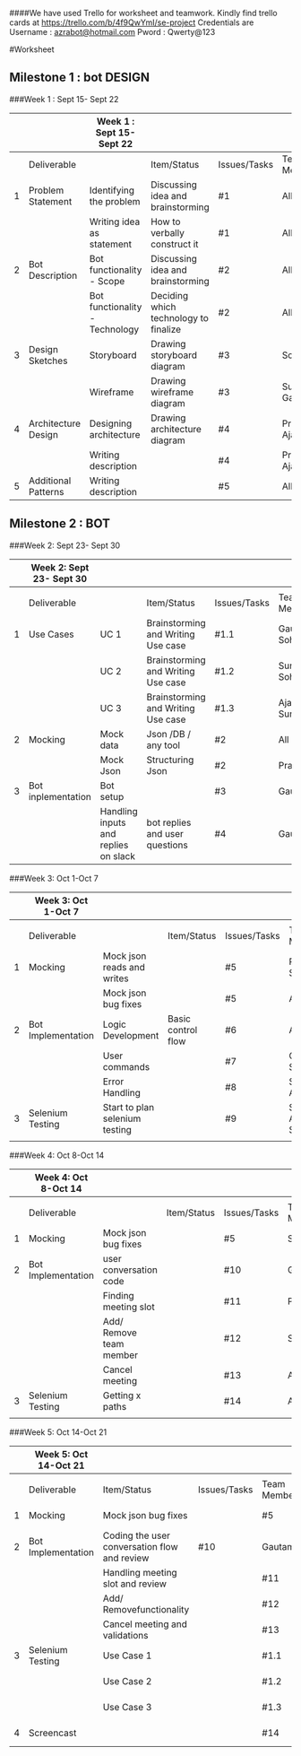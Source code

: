 
####We have used Trello for worksheet and teamwork. Kindly find trello cards at 
  https://trello.com/b/4f9QwYmI/se-project
  Credentials are Username : azrabot@hotmail.com Pword : Qwerty@123

#Worksheet

## Milestone 1 : bot DESIGN

###Week 1 : Sept 15- Sept   22

|   |                     | Week 1 : Sept 15- Sept   22    |                                       |              |                |             |        |
|---|---------------------|--------------------------------|---------------------------------------|--------------|----------------|-------------|--------|
|   | Deliverable         |                                | Item/Status                    | Issues/Tasks                          | Team Members | Estimated Date | Actual Date |        |
| 1 | Problem Statement   | Identifying the problem        | Discussing idea and brainstorming     | #1           | All            | 18-Sep      | 18-Sep |
|   |                     | Writing idea as statement      | How to verbally construct it          | #1           | All            | 18-Sep      | 18-Sep |
| 2 | Bot Description     | Bot functionality - Scope      | Discussing idea and brainstorming     | #2           | All            | 18-Sep      | 18-Sep |
|   |                     | Bot functionality - Technology | Deciding which technology to finalize | #2           | All            | 18-Sep      | 18-Sep |
| 3 | Design Sketches     | Storyboard                     | Drawing storyboard diagram            | #3           | Sohan          | 21-Sep      | 21-Sep |
|   |                     | Wireframe                      | Drawing wireframe diagram             | #3           | Sunil Gautam   | 21-Sep      | 21-Sep |
| 4 | Architecture Design | Designing architecture         | Drawing architecture diagram          | #4           | Pranav Ajay    | 21-Sep      | 21-Sep |
|   |                     | Writing description            |                                       | #4           | Pranav Ajay    | 21-Sep      | 21-Sep |
| 5 | Additional Patterns | Writing description            |                                       | #5           | All            | 21-Sep      | 21-Sep |



## Milestone 2 : BOT

###Week 2: Sept 23- Sept 30 

|   | Week 2: Sept 23- Sept   30  |                                      |                                    |              |                |             |        |
|---|-----------------------------|--------------------------------------|------------------------------------|--------------|----------------|-------------|--------|
|   |                             |                                      |                                    |              |                |             |        |
|   | Deliverable                 |                                      |Item/Status                          | Issues/Tasks                       | Team Members | Estimated Date | Actual Date |        |
| 1 | Use Cases                   | UC 1                                 | Brainstorming and Writing Use case | #1.1         | Gautam Sohan   | 30-Sep      | 30-Sep |
|   |                             | UC 2                                 | Brainstorming and Writing Use case | #1.2         | Sunil Sohan    | 30-Sep      | 30-Sep |
|   |                             | UC 3                                 | Brainstorming and Writing Use case | #1.3         | Ajay Sunil     | 30-Sep      | 30-Sep |
| 2 | Mocking                     | Mock data                            | Json /DB / any tool                | #2           | All            | 30-Sep      | 02-Oct |
|   |                             | Mock Json                            | Structuring Json                   | #2           | Pranav         | 30-Sep      | 02-Oct |
| 3 | Bot inplementation          | Bot setup                            |                                    | #3           | Gautam         | 30-Sep      | 30-Sep |
|   |                             | Handling inputs and replies on slack | bot replies and user questions     | #4           | Gautam         | 30-Sep      | 30-Sep |


###Week 3: Oct 1-Oct 7 

|   | Week 3: Oct 1-Oct   7  |                                |                    |              |                  |             |        |
|---|------------------------|--------------------------------|--------------------|--------------|------------------|-------------|--------|
|   |                        |                                |                    |              |                  |             |        |
|   | Deliverable            |                                |Item/Status                    | Issues/Tasks       | Team Members | Estimated Date   | Actual Date |        |
| 1 | Mocking                | Mock json reads and writes     |                    | #5           | Pranav Sohan     | 07-Oct      | 07-Oct |
|   |                        | Mock json bug fixes            |                    | #5           | All              | 07-Oct      | 07-Oct |
| 2 | Bot Implementation     | Logic Development              | Basic control flow | #6           | All              | 07-Oct      | 06-Oct |
|   |                        | User commands                  |                    | #7           | Gautam Sunil     | 07-Oct      | 07-Oct |
|   |                        | Error Handling                 |                    | #8           | Sohan Ajay       | 07-Oct      | 07-Oct |
| 3 | Selenium Testing       | Start to plan selenium testing |                    | #9           | Sohan Ajay Sunil | 07-Oct      | 08-Oct |
|   |                        |                                |                    |              |                  |             |        |


###Week 4: Oct 8-Oct 14 

|   | Week 4: Oct 8-Oct   14  |                         |              |              |                |             |        |
|---|-------------------------|-------------------------|--------------|--------------|----------------|-------------|--------|
|   |                         |                         |              |              |                |             |        |
|   | Deliverable             |                         |Item/Status             | Issues/Tasks | Team Members | Estimated Date | Actual Date |        |
| 1 | Mocking                 | Mock json bug fixes     |              | #5           | Sohan          | 09-Oct      | 10-Oct |
| 2 | Bot Implementation      | user conversation code  |              | #10          | Gautam         | 09-Oct      | 09-Oct |
|   |                         | Finding meeting slot    |              | #11          | Pranav         | 11-Oct      | 11-Oct |
|   |                         | Add/ Remove team member |              | #12          | Sunil          | 09-Oct      | 09-Oct |
|   |                         | Cancel meeting          |              | #13          | Ajay           | 14-Oct      | 14-Oct |
| 3 | Selenium Testing        | Getting x paths         |              | #14          | All            | 04-Oct      | 14-Oct |
|   |                         |                         |              |              |                |             |        |


###Week 5: Oct 14-Oct 21 

|   | Week 5: Oct 14-Oct   21  |                                                |              |              |                |             |        |
|---|--------------------------|------------------------------------------------|--------------|--------------|----------------|-------------|--------|
|   |                          |                                                |              |              |                |             |        |
|   | Deliverable              | Item/Status                                    | Issues/Tasks | Team Members | Estimated Date | Actual Date |        |
| 1 | Mocking                  | Mock json bug fixes                            |              | #5           | Pranav         | 16-Oct      | 18-Oct |
| 2 | Bot Implementation       | Coding the user conversation flow   and review | #10          | Gautam       | 16-Oct         | 18-Oct      |        |
|   |                          | Handling meeting slot and review               |              | #11          | Pranav         | 16-Oct      | 18-Oct |
|   |                          | Add/ Removefunctionality                       |              | #12          | Sunil          | 16-Oct      | 18-Oct |
|   |                          | Cancel meeting and validations                 |              | #13          | Ajay           | 16-Oct      | 18-Oct |
| 3 | Selenium Testing         | Use Case 1                                     |              | #1.1         | Sunil          | 16-Oct      | 18-Oct |
|   |                          | Use Case 2                                     |              | #1.2         | Sohan          | 16-Oct      | 18-Oct |
|   |                          | Use Case 3                                     |              | #1.3         | Ajay           | 14-Oct      | 14-Oct |
| 4 | Screencast               |                                                |              | #14          | All            | 20-Oct      | 20-Oct |
